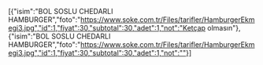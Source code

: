 [{"isim":"BOL SOSLU CHEDARLI HAMBURGER","foto":"https://www.soke.com.tr/Files/tarifler/HamburgerEkmegi3.jpg","id":1,"fiyat":30,"subtotal":30,"adet":1,"not":"Ketçap olmasın"},{"isim":"BOL SOSLU CHEDARLI HAMBURGER","foto":"https://www.soke.com.tr/Files/tarifler/HamburgerEkmegi3.jpg","id":1,"fiyat":30,"subtotal":30,"adet":1,"not":""}]
